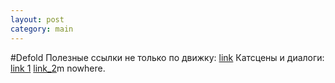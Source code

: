 ```yaml
---
layout: post
category: main
---
```


#Defold
Полезные ссылки не только по движку: [link](https://forum.defold.com/t/big-list-of-defold-pro-tips/1519 "link")
Катсцены и диалоги: [link 1](https://forum.defold.com/t/talking-to-npc/67555 "link_1") [link_2](https://habr.com/ru/post/427135/ "link_2")m nowhere.
